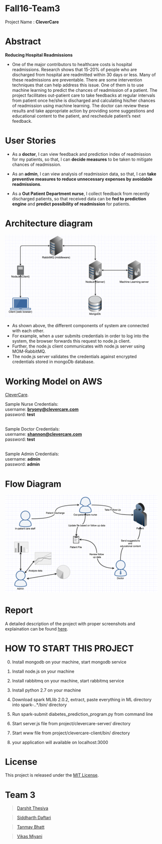 Fall16-Team3
============

Project Name : <b>CleverCare</b>

Abstract
========
<b>Reducing Hospital Readmissions</b>
* One of the major contributors to healthcare costs is hospital readmissions. Research shows that 15-20% of people who are discharged from hospital are readmitted within 30 days or less. Many of these readmissions are preventable. There are some intervention techniques that can help address this issue. One of them is to use machine learning to predict the chances of readmission of a patient. The project facilitates out-patient care to take feedbacks at regular intervals from patient once he/she is discharged and calculating his/her chances of readmission using machine learning. The doctor can review these results and take appropriate action by providing some suggestions and educational content to the patient, and reschedule patient’s next feedback.


User Stories
============

* As a <b>doctor</b>, I can view feedback and prediction index of readmission for my patients,
  so that, I can <b>decide measures</b> to be taken to mitigate chances of readmission.

* As an <b>admin</b>, I can view analysis of readmission data,
  so that, I can <b>take preventive measures to reduce unnecessary expenses by avoidable readmissions</b>.

* As a <b>Out Patient Department nurse</b>, I collect feedback from recently discharged patients,
  so that received data can be <b>fed to prediction engine</b> and <b>predict possibility of readmission</b> for patients.
	

Architecture diagram
====================
![Architecture diagram](https://github.com/SJSU272Lab/CleverCare/blob/master/Artifacts/272_architecture_diagram.png)
	
* As shown above, the different components of system are connected with each other. 
* For example, when a user submits credentials in order to log into the system, the browser forwards this request to node.js client. 
* Further, the node.js client communicates with node.js server using MOM-RabbitMQ. 
* The node.js server validates the credentials against encrypted credentials stored in mongoDb database.

Working Model on AWS
====================

[CleverCare](http://ec2-35-165-244-171.us-west-2.compute.amazonaws.com:3000/#/).

Sample Nurse Credentials:<br>
username: <b>bryony@clevercare.com</b><br>
password: <b>test</b><br><br>

Sample Doctor Credentials:<br>
username: <b>shannon@clevercare.com</b><br>
password: <b>test</b><br><br>

Sample Admin Credentials:<br>
username: <b>admin</b><br>
password: <b>admin</b>


Flow Diagram
============
![Flow Diagram](https://github.com/SJSU272Lab/CleverCare/blob/master/Artifacts/272_flow_diagram.png)	

Report
======
A detailed description of the project with proper screenshots and explaination can be found [here](https://github.com/SJSU272Lab/CleverCare/blob/master/Artifacts/CleverCare_team3_report.doc).


HOW TO START THIS PROJECT
=========================
0. Install mongodb on your machine, start mongodb service

0. Install node.js on your machine

0. Install rabbitmq on your machine, start rabbitmq service

0. Install python 2.7 on your machine

0. Download spark MLlib 2.0.2, extract, paste everything in ML directory into spark-*.*.*/bin/ directory

0. Run spark-submit diabetes_prediction_program.py from command line

0. Start server.js file from project/clevercare-server/ directory

0. Start www file from project/clevercare-client/bin/ directory

0. your application will available on localhost:3000

License
=======

This project is released under the [MIT License](https://github.com/SJSU272Lab/CleverCare/blob/master/LICENSE.txt).

Team 3
======

> [Darshit Thesiya](https://github.com/dthesiya)

> [Siddharth Daftari](https://github.com/siddharthrdaftari)

> [Tanmay Bhatt](https://github.com/Tanmayb7)

> [Vikas Miyani](https://github.com/vikasmiyani)